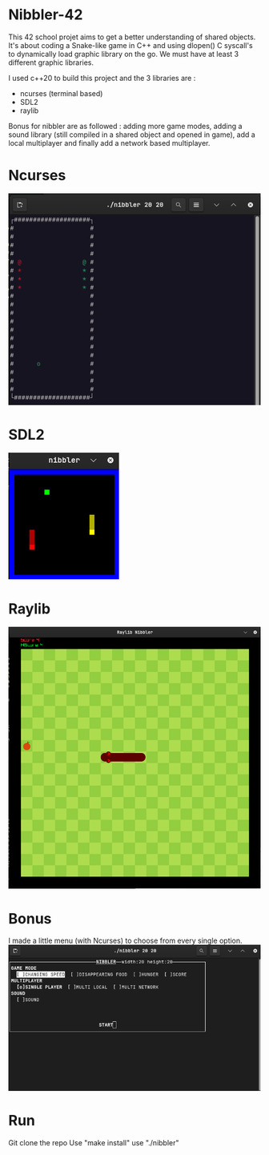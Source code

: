 # Nibbler-42

This 42 school projet aims to get a better understanding of shared objects. It's about coding a Snake-like game in C++ and using dlopen() C syscall's to dynamically load graphic library on the go. We must have at least 3 different graphic libraries.

I used c++20 to build this project and the 3 libraries are : 
- ncurses (terminal based)
- SDL2
- raylib

Bonus for nibbler are as followed : adding more game modes, adding a sound library (still compiled in a shared object and opened in game), add a local multiplayer and finally add a network based multiplayer.

# Ncurses
![screenshot of a Snake game rendered with Ncurses](https://github.com/LouisTruch/42-nibbler/blob/master/.github/ncurses.png)

# SDL2
![screenshot of a Snake game rendered with SDL2](https://github.com/LouisTruch/42-nibbler/blob/master/.github/sdl.png)

# Raylib
![screenshot of a Snake game rendered with Raylib](https://github.com/LouisTruch/42-nibbler/blob/master/.github/raylib.png)

# Bonus
I made a little menu (with Ncurses) to choose from every single option.
![screenshot of the menu for the Snake game](https://github.com/LouisTruch/42-nibbler/blob/master/.github/menu.png)

# Run
Git clone the repo
Use "make install"
use "./nibbler"